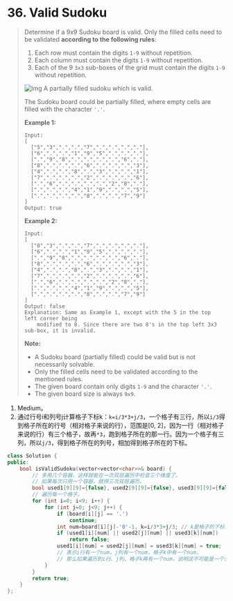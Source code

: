 # 36. Valid Sudoku

> Determine if a 9x9 Sudoku board is valid. Only the filled cells need to be validated **according to the following rules**:
>
> 1. Each row must contain the digits `1-9` without repetition.
> 2. Each column must contain the digits `1-9` without repetition.
> 3. Each of the 9 `3x3` sub-boxes of the grid must contain the digits `1-9` without repetition.
>
> ![img](https://upload.wikimedia.org/wikipedia/commons/thumb/f/ff/Sudoku-by-L2G-20050714.svg/250px-Sudoku-by-L2G-20050714.svg.png)
> A partially filled sudoku which is valid.
>
> The Sudoku board could be partially filled, where empty cells are filled with the character `'.'`.
>
> **Example 1:**
>
> ```
> Input:
> [
>   ["5","3",".",".","7",".",".",".","."],
>   ["6",".",".","1","9","5",".",".","."],
>   [".","9","8",".",".",".",".","6","."],
>   ["8",".",".",".","6",".",".",".","3"],
>   ["4",".",".","8",".","3",".",".","1"],
>   ["7",".",".",".","2",".",".",".","6"],
>   [".","6",".",".",".",".","2","8","."],
>   [".",".",".","4","1","9",".",".","5"],
>   [".",".",".",".","8",".",".","7","9"]
> ]
> Output: true
> ```
>
> **Example 2:**
>
> ```
> Input:
> [
>   ["8","3",".",".","7",".",".",".","."],
>   ["6",".",".","1","9","5",".",".","."],
>   [".","9","8",".",".",".",".","6","."],
>   ["8",".",".",".","6",".",".",".","3"],
>   ["4",".",".","8",".","3",".",".","1"],
>   ["7",".",".",".","2",".",".",".","6"],
>   [".","6",".",".",".",".","2","8","."],
>   [".",".",".","4","1","9",".",".","5"],
>   [".",".",".",".","8",".",".","7","9"]
> ]
> Output: false
> Explanation: Same as Example 1, except with the 5 in the top left corner being 
>     modified to 8. Since there are two 8's in the top left 3x3 sub-box, it is invalid.
> ```
>
> **Note:**
>
> - A Sudoku board (partially filled) could be valid but is not necessarily solvable.
> - Only the filled cells need to be validated according to the mentioned rules.
> - The given board contain only digits `1-9` and the character `'.'`.
> - The given board size is always `9x9`.

1. Medium。
2. 通过行号i和列号j计算格子下标k：`k=i/3*3+j/3`，一个格子有三行，所以`i/3`得到格子所在的行号（相对格子来说的行），范围是[0, 2]，因为一行（相对格子来说的行）有三个格子，故再`*3`，跑到格子所在的那一行。因为一个格子有三列，所以`j/3`，得到格子所在的列号，相加得到格子所在的下标。

```cpp
class Solution {
public:
    bool isValidSudoku(vector<vector<char>>& board) {
        // 多用几个容器，这样就能在一次双层遍历中检查三个维度了。
        // 如果每次只用一个容器，就得三次双层遍历。
        bool used1[9][9]={false}, used2[9][9]={false}, used3[9][9]={false};
        // 遍历每一个格子。
        for (int i=0; i<9; i++) {
            for (int j=0; j<9; j++) {
                if (board[i][j] == '.')
                    continue;
                int num=board[i][j]-'0'-1, k=i/3*3+j/3; // k是格子的下标，范围是[0, 8]。
                if (used1[i][num] || used2[j][num] || used3[k][num])
                    return false;
                used1[i][num] = used2[j][num] = used3[k][num] = true;
                // 表示i行有一个num，j列有一个num，格子k中有一个num，
                // 那么如果遍历到i行、j列、格子k再有一个num，说明这不可能是一个合法的数独。
            }
        }
        return true;
    }
};
```

